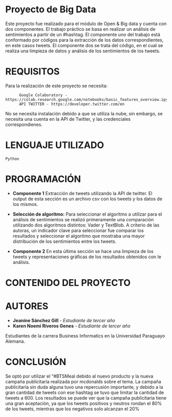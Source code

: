 # Proyecto de Big Data
Este proyecto fue realizado para el módulo de Open & Big data y cuenta con dos componentes. El trabajo práctico se basa en realizar un análisis de sentimientos a partir de un #hashtag. El componente uno del trabajo está conformado por códigos para la extracción de los datos correspondientes, en este casos tweets. El componente dos se trata del código, en el cual se realiza una limpieza de datos y análisis de los sentimientos de los tweets.

# REQUISITOS
Para la realización de este proyecto se necesita:
              
          Google Colaboratory - https://colab.research.google.com/notebooks/basic_features_overview.ipynb
          API TWITTER - https://developer.twitter.com/en

No se necesita instalación debido a que se utiliza la nube, sin embargo, se necesita una cuenta en la API de Twitter, y las credenciales correspondienes. 

# LENGUAJE UTILIZADO
  
  `Python` 
  
# PROGRAMACIÓN

* **Componente 1**
Extracción de tweets utilizando la API de twitter. El output de esta sección es un archivo csv con los tweets y los datos de los mismos.

* **Selección de algoritmo:**
Para seleccionar el algoritmo a utilizar para el análisis de sentimientos se realizó primeramente una comparación utilizando dos algoritmos distintos: Vader y TextBlob.
A criterio de las autoras, un indicador clave para seleccionar fue comparar los resultados y seleccionar el algoritmo que mostraba una mayor distribución de los sentimientos entre los tweets.

* **Componente 2**
En esta última sección se hace una limpieza de los tweets y representaciones gráficas de los resultados obtenidos con le análisis.

# CONTENIDO DEL PROYECTO

# AUTORES
* **Jeanine Sánchez Gill** - *Estudiante de tercer año* 
* **Karen Noemi Riveros Genes** - *Estudiante de tercer año* 

Estudiantes de la carrera Business Informatics en la Universidad Paraguayo Alemana.

# CONCLUSIÓN
Se optó por utilizar el “#BTSMeal debido al nuevo producto y la nueva campaña publicitaria realizada por mcdonalds sobre el tema. 
La campaña publicitaria sin duda alguna tuvo una repercusión importante, y debido a la gran cantidad de tweets con ese hashtag se tuvo que limitar la cantidad de tweets a 600. Los resultados se puede ver que la campaña publicitaria tiene una gran aceptación, ya que los tweets positivos y neutros rondan el 80% de los tweets, mientras que los negativos solo alcanzan el 20%


